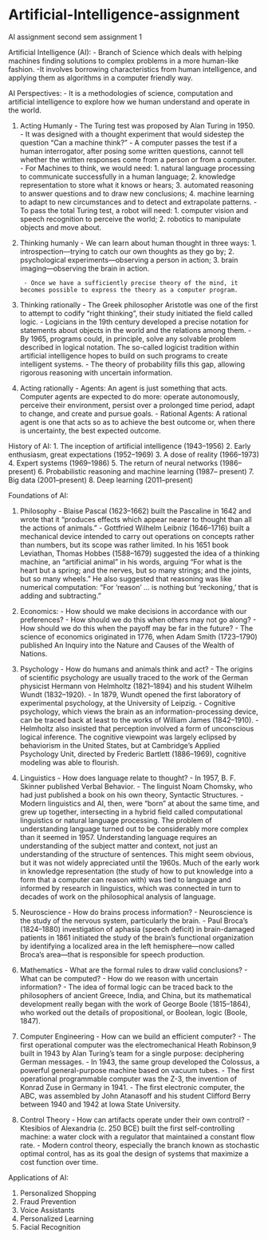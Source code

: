 # Artificial-Intelligence-assignment
AI assignment second sem assignment 1

Artificial Intelligence (AI):
        - Branch of Science which deals with helping machines finding solutions to complex problems in a more human-like fashion.
        -It involves borrowing characteristics from human intelligence, and applying them as algorithms in a computer friendly way.


AI Perspectives:
        - It is a methodologies of science, computation and artificial intelligence to explore how we human understand and operate in the world.

1. Acting Humanly
        - The Turing test was proposed by Alan Turing in 1950.
        - It was designed with a thought experiment that would sidestep the question “Can a machine think?” 
        - A computer passes the test if a human interrogator, after posing some written questions, cannot tell whether the written responses come from a person or from a computer.
        - For Machines to think, we would need:
                1. natural language processing to communicate successfully in a human language;
                2. knowledge representation to store what it knows or hears;
                3. automated reasoning to answer questions and to draw new conclusions;
                4. machine learning to adapt to new circumstances and to detect and extrapolate patterns.
        - To pass the total Turing test, a robot will need:
                1. computer vision and speech recognition to perceive the world;
                2. robotics to manipulate objects and move about.

2. Thinking humanly
        - We can learn about human thought in three ways:
                1. introspection—trying to catch our own thoughts as they go by;
                2. psychological experiments—observing a person in action;
                3. brain imaging—observing the brain in action.

        - Once we have a sufficiently precise theory of the mind, it becomes possible to express the theory as a computer program.
        
3. Thinking rationally
        - The Greek philosopher Aristotle was one of the first to attempt to codify “right thinking”, their study initiated the field called logic.
        - Logicians in the 19th century developed a precise notation for statements about objects in the world and the relations among them.
        - By 1965, programs could, in principle, solve any solvable problem described in logical notation. The so-called logicist tradition within artificial intelligence hopes to build on such programs to create intelligent systems.
        - The theory of probability fills this gap, allowing rigorous reasoning with uncertain information.

4. Acting rationally
        - Agents: An agent is just something that acts. Computer agents are expected to do more: operate autonomously, perceive their environment, persist over a prolonged time period, adapt to change, and create and pursue goals.
        - Rational Agents: A rational agent is one that acts so as to achieve the best outcome or, when there is uncertainty, the best expected outcome.

History of AI:
        1. The inception of artificial intelligence (1943–1956)
        2. Early enthusiasm, great expectations (1952–1969)
        3. A dose of reality (1966–1973)
        4. Expert systems (1969–1986)
        5. The return of neural networks (1986–present)
        6. Probabilistic reasoning and machine learning (1987– present)
        7. Big data (2001–present)
        8. Deep learning (2011–present) 
        
Foundations of AI:
1. Philosophy
        - Blaise Pascal (1623–1662) built the Pascaline in 1642 and wrote that it “produces effects which appear nearer to thought than all the actions of animals.”
        - Gottfried Wilhelm Leibniz (1646–1716) built a mechanical device intended to carry out operations on concepts rather than numbers, but its scope was rather limited. In his 1651 book Leviathan, Thomas Hobbes (1588–1679) suggested the idea of a thinking machine, an “artificial animal” in his words, arguing “For what is the heart but a spring; and the nerves, but so many strings; and the joints, but so many wheels.” He also suggested that reasoning was like numerical computation: “For ‘reason’ ... is nothing but ‘reckoning,’ that is adding and subtracting.”

2. Economics:
        - How should we make decisions in accordance with our preferences?
        - How should we do this when others may not go along?
        - How should we do this when the payoff may be far in the future?
        - The science of economics originated in 1776, when Adam Smith (1723–1790) published An Inquiry into the Nature and Causes of the Wealth of Nations.

3. Psychology
        - How do humans and animals think and act?
        - The origins of scientific psychology are usually traced to the work of the German physicist Hermann von Helmholtz (1821–1894) and his student Wilhelm Wundt (1832–1920).
        - In 1879, Wundt opened the first laboratory of experimental psychology, at the University of Leipzig.
        - Cognitive psychology, which views the brain as an information-processing device, can be traced back at least to the works of William James (1842–1910).
        - Helmholtz also insisted that perception involved a form of unconscious logical inference. The cognitive viewpoint was largely eclipsed by behaviorism in the United States, but at Cambridge’s Applied Psychology Unit, directed by Frederic Bartlett (1886–1969), cognitive modeling was able to flourish.

4. Linguistics
        - How does language relate to thought?
        - In 1957, B. F. Skinner published Verbal Behavior.
        - The linguist Noam Chomsky, who had just published a book on his own theory, Syntactic Structures.
        - Modern linguistics and AI, then, were “born” at about the same time, and grew up together, intersecting in a hybrid field called computational linguistics or natural language processing. The problem of understanding language turned out to be considerably more complex than it seemed in 1957. Understanding language requires an
understanding of the subject matter and context, not just an understanding of the structure of sentences. This might seem obvious, but it was not widely appreciated until the 1960s. Much of the early work in knowledge representation (the study of how to put knowledge into a form that a computer can reason with) was tied to language and informed by research in linguistics, which was connected in turn to decades of work on the philosophical analysis of language.

5. Neuroscience
        - How do brains process information?
        - Neuroscience is the study of the nervous system, particularly the brain.
        - Paul Broca’s (1824–1880) investigation of aphasia (speech deficit) in brain-damaged patients in 1861 initiated the study of the brain’s functional organization by identifying a localized area in the left hemisphere—now called Broca’s area—that is
responsible for speech production.

6. Mathematics
        - What are the formal rules to draw valid conclusions?
        - What can be computed?
        - How do we reason with uncertain information?
        - The idea of formal logic can be traced back to the philosophers of ancient Greece, India, and China, but its mathematical development really began with the work of George Boole (1815–1864), who worked out the details of propositional, or Boolean, logic (Boole, 1847).

7. Computer Engineering
        - How can we build an efficient computer?
        - The first operational computer was the electromechanical Heath Robinson,9 built in 1943 by Alan Turing’s team for a single purpose: deciphering German messages.
        - In 1943, the same group developed the Colossus, a powerful general-purpose machine based on vacuum tubes.
        - The first operational programmable computer was the Z-3, the invention of Konrad Zuse in Germany in 1941. 
        - The first electronic computer, the ABC, was assembled by John Atanasoff and his student Clifford Berry between 1940 and 1942 at Iowa State University.

8. Control Theory
        - How can artifacts operate under their own control?
        - Ktesibios of Alexandria (c. 250 BCE) built the first self-controlling machine: a water clock with a regulator that maintained a constant flow rate.
        - Modern control theory, especially the branch known as stochastic optimal control, has as its goal the design of systems that maximize a cost function over time.

Applications of AI:
1. Personalized Shopping
2. Fraud Prevention
3. Voice Assistants
4. Personalized Learning
5. Facial Recognition
